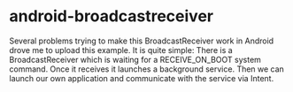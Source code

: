 android-broadcastreceiver
=========================

Several problems trying to make this BroadcastReceiver work in Android drove me to upload this example. It is quite simple: There is a BroadcastReceiver which is waiting for a RECEIVE_ON_BOOT system command. Once it receives it launches a background service. Then we can launch our own application and communicate with the service via Intent.
